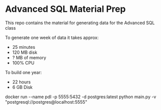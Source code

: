 # Advanced SQL Material Prep

This repo contains the material for generating
data for the Advanced SQL class

To generate one week of data it takes approx:
 - 25 minutes
 - 120 MB disk
 - ? MB of memory
 - 100% CPU


To build one year:

- 22 hours
- 6 GB Disk

docker run --name pdl -p 5555:5432 -d postgres:latest
python main.py -v "postgresql://postgres@localhost:5555"
